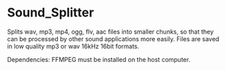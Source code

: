 # Sound_Splitter
Splits wav, mp3, mp4, ogg, flv, aac files into smaller chunks, so that they can be processed by other sound applications more easily.
Files are saved in low quality mp3 or wav 16kHz 16bit formats.

Dependencies:
FFMPEG must be installed on the host computer.
